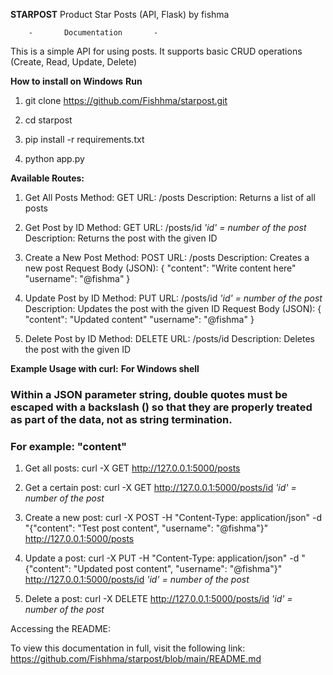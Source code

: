 **STARPOST**
Product Star Posts (API, Flask) by fishma

		-		Documentation		-

This is a simple API for using posts. It supports basic CRUD operations (Create, Read, Update, Delete)



**How to install on Windows**
	   **Run**
										
1. git clone https://github.com/Fishhma/starpost.git
   
2. cd starpost

3. pip install -r requirements.txt

4. python app.py


		
**Available Routes:**

1. Get All Posts
   Method: GET
   URL: /posts
   Description: Returns a list of all posts

2. Get Post by ID
   Method: GET
   URL: /posts/id		*'id' = number of the post*
   Description: Returns the post with the given ID

3. Create a New Post
   Method: POST
   URL: /posts
   Description: Creates a new post
   Request Body (JSON):
     {
       "content": "Write content here"
       "username": "@fishma"
     }

5. Update Post by ID
   Method: PUT
   URL: /posts/id		*'id' = number of the post*
   Description: Updates the post with the given ID
   Request Body (JSON):
     {
       "content": "Updated content"
       "username": "@fishma"
     }

6. Delete Post by ID
   Method: DELETE
   URL: /posts/id
   Description: Deletes the post with the given ID



**Example Usage with curl:**
   **For Windows shell**

### Within a JSON parameter string, double quotes must be escaped with a backslash (\) so that they are properly treated as part of the data, not as string termination.  
### For example:   \"content\"

1. Get all posts:
   curl -X GET http://127.0.0.1:5000/posts

2. Get a certain post:
   curl -X GET http://127.0.0.1:5000/posts/id			*'id' = number of the post*

3. Create a new post:
   curl -X POST -H "Content-Type: application/json" -d "{\"content\": \"Test post content\", \"username\": \"@fishma\"}" http://127.0.0.1:5000/posts

4. Update a post:
   curl -X PUT -H "Content-Type: application/json" -d "{\"content\": \"Updated post content\", \"username\": \"@fishma\"}" http://127.0.0.1:5000/posts/id	*'id' = number of the post*

5. Delete a post:
   curl -X DELETE http://127.0.0.1:5000/posts/id	*'id' = number of the post*



Accessing the README:

To view this documentation in full, visit the following link:
https://github.com/Fishhma/starpost/blob/main/README.md
